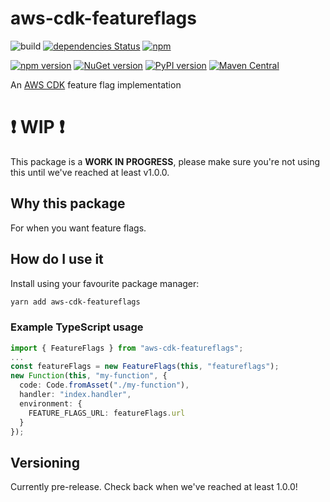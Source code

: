 # aws-cdk-featureflags

![build](https://github.com/elegantdevelopment/aws-cdk-featureflags/workflows/build/badge.svg)
[![dependencies Status](https://david-dm.org/elegantdevelopment/aws-cdk-featureflags/status.svg)](https://david-dm.org/elegantdevelopment/aws-cdk-featureflags)
[![npm](https://img.shields.io/npm/dt/aws-cdk-featureflags)](https://www.npmjs.com/package/aws-cdk-featureflags)

[![npm version](https://badge.fury.io/js/aws-cdk-featureflags.svg)](https://badge.fury.io/js/aws-cdk-featureflags)
[![NuGet version](https://badge.fury.io/nu/ElegantDevelopment.AWSCDKDynamoDBSeeder.svg)](https://badge.fury.io/nu/ElegantDevelopment.AWSCDKFeatureFlags)
[![PyPI version](https://badge.fury.io/py/aws-cdk-featureflags.svg)](https://badge.fury.io/py/aws-cdk-featureflags)
[![Maven Central](https://img.shields.io/maven-central/v/io.github.elegantdevelopment/AWSCDKDynamoDBSeeder?color=brightgreen)](https://repo1.maven.org/maven2/io/github/elegantdevelopment/AWSCDKFeatureFlags/)

An [AWS CDK] feature flag implementation

# :exclamation: WIP :exclamation:
This package is a **WORK IN PROGRESS**, please make sure you're not using this until we've reached at least v1.0.0.

## Why this package

For when you want feature flags.

## How do I use it

Install using your favourite package manager:

```sh
yarn add aws-cdk-featureflags
```

### Example TypeScript usage

```ts
import { FeatureFlags } from "aws-cdk-featureflags";
...
const featureFlags = new FeatureFlags(this, "featureflags");
new Function(this, "my-function", {
  code: Code.fromAsset("./my-function"),
  handler: "index.handler",
  environment: {
    FEATURE_FLAGS_URL: featureFlags.url
  }
});
```

## Versioning

Currently pre-release. Check back when we've reached at least 1.0.0!

[aws cdk]: https://aws.amazon.com/cdk
